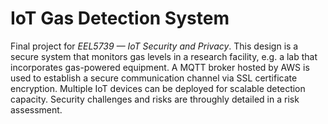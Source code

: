 # IoT Gas Detection System
Final project for *EEL5739 — IoT Security and Privacy*. This design is a secure system that monitors gas levels in a research facility, e.g. a lab that incorporates gas-powered equipment. A MQTT broker hosted by AWS is used to establish a  secure communication channel via SSL certificate encryption. Multiple IoT devices can be deployed for scalable detection capacity. Security challenges and risks are throughly detailed in a risk assessment.